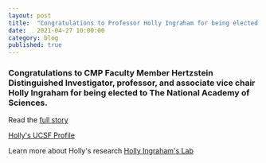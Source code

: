 ```yaml
---
layout: post
title:  "Congratulations to Professor Holly Ingraham for being elected to the National Academy of Sciences"
date:   2021-04-27 10:00:00
category: blog
published: true
---
```


### Congratulations to CMP Faculty Member Hertzstein Distinguished Investigator, professor, and associate vice chair Holly Ingraham for being elected to The National Academy of Sciences.

Read the [full story](http://www.nasonline.org/news-and-multimedia/news/2021-nas-election.html)

[Holly's UCSF Profile](https://profiles.ucsf.edu/holly.ingraham)

Learn more about Holly's research [Holly Ingraham's Lab](https://ingrahamlab.ucsf.edu/)
